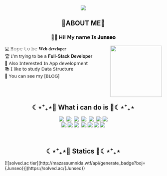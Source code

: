 <h3 align="center"> 
<img src="https://capsule-render.vercel.app/api?type=waving&color=80CAFF&height=250&section=header&text=Welcome%20 to my page&fontColor=FFFFFF&fontSize=60" />
</h3>
<h2 align="center"> 💙ABOUT ME💙</h2>

<p align="center">
<h3 align="center">
👋🏻 Hi! 𝖬𝗒 𝗇𝖺𝗆𝖾 𝖨𝗌 𝐉𝐮𝐧𝐬𝐞𝐨 
</h3>
<img align='right' src="https://github-readme-stats.vercel.app/api?username=Junseo" height="165">
💻 𝙷𝚘𝚙𝚎 𝚝𝚘 𝚋𝚎 𝐖𝐞𝐛 𝐝𝐞𝐯𝐞𝐥𝐨𝐩𝐞𝐫
<br>
🏆 𝖨'm trying to 𝖻𝖾 𝖺 𝐅𝐮𝐥𝐥-𝐒𝐭𝐚𝐜𝐤 𝐃𝐞𝐯𝐞𝐥𝐨𝐩𝐞𝐫
<br>
 📱 𝖠𝗅𝗌𝗈 𝖨𝗇𝗍𝖾𝗋𝖾𝗌𝗍𝖾𝖽 𝖨𝗇 𝖠𝗉𝗉 𝖽𝖾𝗏𝖾𝗅𝗈𝗉𝗆𝖾𝗇𝗍
<br>
📚 𝖨 𝗅i𝗄𝖾 𝗍𝗈 𝗌𝗍𝗎𝖽𝗒 𝖣𝖺𝗍𝖺 𝖲𝗍𝗋𝗎𝖼𝗍𝗎𝗋𝖾
<br>
📝 𝖸𝗈𝗎 𝖼𝖺𝗇 𝗌𝖾𝖾 𝗆𝗒 [𝖡𝖫𝖮𝖦]
<br><br><br><br>
<h2 align="center">☾⋆⁺₊⋆💙 What i can do is 💙☾⋆⁺₊⋆</h2>
 <p align="center">
  <img src="https://img.shields.io/badge/Python-3776AB?style=flat&logo=python&logoColor=white"/>&nbsp
  <img src="https://img.shields.io/badge/Java-007396?style=flat&logo=java&logoColor=white"/>&nbsp
  <img src="https://img.shields.io/badge/spring-6DB33F?style=flat&logo=spring&logoColor=white"/>&nbsp
  <img src="https://img.shields.io/badge/SpringBoot-6DB33F?style=flat&logo=springboot&logoColor=white"/>&nbsp
  <img src="https://img.shields.io/badge/C++-00599C?style=flat&logo=c%2B%2B&logoColor=white"/>&nbsp
  <img src="https://img.shields.io/badge/node.js-339933?style=flat&logo=Node.js&logoColor=white">
  <img src="https://img.shields.io/badge/html5-E34F26?style=flat&logo=html5&logoColor=white"> 
  <br>
  <img src="https://img.shields.io/badge/css-1572B6?style=flat&logo=css3&logoColor=white"> 
  <img src="https://img.shields.io/badge/javascript-F7DF1E?style=flate&logo=javascript&logoColor=black"> 
  <img src="https://img.shields.io/badge/MySQL-4479A1?style=flat&logo=mysql&logoColor=white"/>&nbsp
  <img src="https://img.shields.io/badge/Git-F05032?style=flat&logo=git&logoColor=white"/>
  <img src="https://img.shields.io/badge/mongoDB-47A248?style=flat&logo=MongoDB&logoColor=white">
  <img src="https://img.shields.io/badge/Arduino-00979D?style=flat-square&logo=Arduino&logoColor=white"/>
  <img src="https://img.shields.io/badge/github-181717?style=flat&logo=github&logoColor=white">
</p>
<br>
<h2 align="center">☾⋆⁺₊⋆💙 Statics 💙☾⋆⁺₊⋆</h2>
[![solved.ac tier](http://mazassumnida.wtf/api/generate_badge?boj={Junseo})](https://solved.ac/{Junseo})
</h3>
</p>
